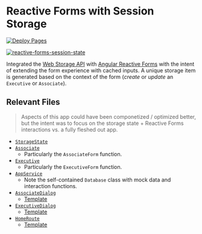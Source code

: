 # Reactive Forms with Session Storage

[![Deploy Pages](https://github.com/JaimeStill/reactive-forms-study/actions/workflows/deploy-pages.yml/badge.svg)](https://github.com/JaimeStill/reactive-forms-study/actions/workflows/deploy-pages.yml)

[![reactive-forms-session-state](https://user-images.githubusercontent.com/14102723/129758896-6a8af5a2-7e9b-4e95-9478-6da7220c5ac0.gif)](https://user-images.githubusercontent.com/14102723/129758896-6a8af5a2-7e9b-4e95-9478-6da7220c5ac0.gif)

Integrated the [Web Storage API](https://developer.mozilla.org/en-US/docs/Web/API/Web_Storage_API) with [Angular Reactive Forms](https://angular.io/guide/forms-overview) with the intent of extending the form experience with cached inputs. A unique storage item is generated based on the context of the form (*create* or *update* an `Executive` or `Associate`).

## Relevant Files

> Aspects of this app could have been componetized / optimized better, but the intent was to focus on the storage state + Reactive Forms interactions vs. a fully fleshed out app.

* [`StorageState`](./projects/core/src/lib/models/storage-state.ts)
* [`Associate`](./projects/core/src/lib/models/associate.ts)
  * Particularly the `AssociateForm` function.
* [`Executive`](./projects/core/src/lib/models/executive.ts)
  * Particularly the `ExecutiveForm` function.
* [`AppService`](./projects/core/src/lib/services/app.service.ts)
  * Note the self-contained `Database` class with mock data and interaction functions.
* [`AssociateDialog`](./projects/core/src/lib/dialogs/person/associate.dialog.ts)
  * [Template](./projects/core/src/lib/dialogs/person/associate.dialog.html)
* [`ExecutiveDialog`](./projects/core/src/lib/dialogs/person/executive.dialog.ts)
  * [Template](./projects/core/src/lib/dialogs/person/executive.dialog.html)
* [`HomeRoute`](./src/app/routes/home/home.route.ts)
  * [Template](./src/app/routes/home/home.route.html)
